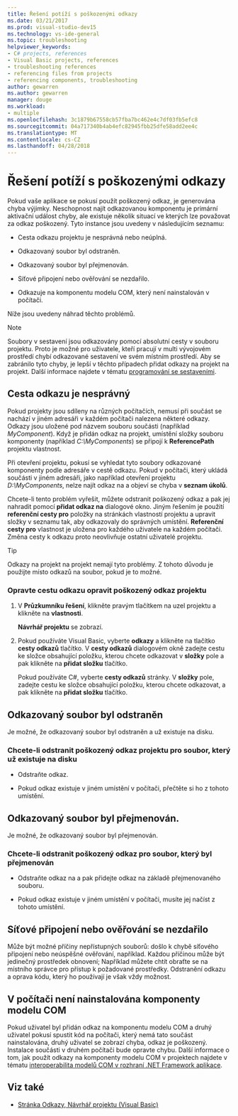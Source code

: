 ```yaml
---
title: Řešení potíží s poškozenými odkazy
ms.date: 03/21/2017
ms.prod: visual-studio-dev15
ms.technology: vs-ide-general
ms.topic: troubleshooting
helpviewer_keywords:
- C# projects, references
- Visual Basic projects, references
- troubleshooting references
- referencing files from projects
- referencing components, troubleshooting
author: gewarren
ms.author: gewarren
manager: douge
ms.workload:
- multiple
ms.openlocfilehash: 3c1879b67558cb57fba7bc462e4c7df03fb5efc8
ms.sourcegitcommit: 04a717340b4ab4efc82945fbb25dfe58add2ee4c
ms.translationtype: MT
ms.contentlocale: cs-CZ
ms.lasthandoff: 04/28/2018
---
```

# <a name="troubleshoot-broken-references"></a>Řešení potíží s poškozenými odkazy

Pokud vaše aplikace se pokusí použít poškozený odkaz, je generována chyba výjimky. Neschopnost najít odkazovanou komponentu je primární aktivační událost chyby, ale existuje několik situací ve kterých lze považovat za odkaz poškozený. Tyto instance jsou uvedeny v následujícím seznamu:

- Cesta odkazu projektu je nesprávná nebo neúplná.

- Odkazovaný soubor byl odstraněn.

- Odkazovaný soubor byl přejmenován.

- Síťové připojení nebo ověřování se nezdařilo.

- Odkazuje na komponentu modelu COM, který není nainstalován v počítači.

Níže jsou uvedeny náhrad těchto problémů.

> [!NOTE]
> Soubory v sestavení jsou odkazovány pomocí absolutní cesty v souboru projektu. Proto je možné pro uživatele, kteří pracují v multi vývojovém prostředí chybí odkazované sestavení ve svém místním prostředí. Aby se zabránilo tyto chyby, je lepší v těchto případech přidat odkazy na projekt na projekt. Další informace najdete v tématu [programování se sestaveními](/dotnet/framework/app-domains/programming-with-assemblies).

## <a name="reference-path-is-incorrect"></a>Cesta odkazu je nesprávný

Pokud projekty jsou sdíleny na různých počítačích, nemusí při součást se nachází v jiném adresáři v každém počítači nalezena některé odkazy. Odkazy jsou uložené pod názvem souboru součásti (například *MyComponent*). Když je přidán odkaz na projekt, umístění složky souboru komponenty (například *C:\MyComponents*) se připojí k **ReferencePath** projektu vlastnost.

Při otevření projektu, pokusí se vyhledat tyto soubory odkazované komponenty podle adresáře v cestě odkazu. Pokud v počítači, který ukládá součásti v jiném adresáři, jako například otevření projektu *D:\MyComponents*, nelze najít odkaz na a objeví se chyba v **seznam úkolů**.

Chcete-li tento problém vyřešit, můžete odstranit poškozený odkaz a pak jej nahradit pomocí **přidat odkaz na** dialogové okno. Jiným řešením je použití **referenční cesty pro** položky na stránkách vlastností projektu a upravit složky v seznamu tak, aby odkazovaly do správných umístění. **Referenční cesty pro** vlastnost je uložena pro každého uživatele na každém počítači. Změna cesty k odkazu proto neovlivňuje ostatní uživatelé projektu.

> [!TIP]
> Odkazy na projekt na projekt nemají tyto problémy. Z tohoto důvodu je použijte místo odkazů na soubor, pokud je to možné.

### <a name="to-fix-a-broken-project-reference-by-correcting-the-reference-path"></a>Opravte cestu odkazu opravit poškozený odkaz projektu

1. V **Průzkumníku řešení**, klikněte pravým tlačítkem na uzel projektu a klikněte na **vlastnosti**.

   **Návrhář projektu** se zobrazí.

1. Pokud používáte Visual Basic, vyberte **odkazy** a klikněte na tlačítko **cesty odkazů** tlačítko. V **cesty odkazů** dialogovém okně zadejte cestu ke složce obsahující položku, kterou chcete odkazovat v **složky** pole a pak klikněte na **přidat složku** tlačítko.

    Pokud používáte C#, vyberte **cesty odkazů** stránky. V **složky** pole, zadejte cestu ke složce obsahující položku, kterou chcete odkazovat, a pak klikněte na **přidat složku** tlačítko.

## <a name="referenced-file-has-been-deleted"></a>Odkazovaný soubor byl odstraněn

Je možné, že odkazovaný soubor byl odstraněn a už existuje na disku.

### <a name="to-fix-a-broken-project-reference-for-a-file-that-no-longer-exists-on-your-drive"></a>Chcete-li odstranit poškozený odkaz projektu pro soubor, který už existuje na disku

- Odstraňte odkaz.

- Pokud odkaz existuje v jiném umístění v počítači, přečtěte si ho z tohoto umístění.

## <a name="referenced-file-has-been-renamed"></a>Odkazovaný soubor byl přejmenován.

Je možné, že odkazovaný soubor byl přejmenován.

### <a name="to-fix-a-broken-reference-for-a-file-that-has-been-renamed"></a>Chcete-li odstranit poškozený odkaz pro soubor, který byl přejmenován

- Odstraňte odkaz na a pak přidejte odkaz na základě přejmenovaného souboru.

- Pokud odkaz existuje v jiném umístění v počítači, musíte jej načíst z tohoto umístění.

## <a name="network-connection-or-authentication-has-failed"></a>Síťové připojení nebo ověřování se nezdařilo

Může být možné příčiny nepřístupných souborů: došlo k chybě síťového připojení nebo neúspěšné ověřování, například. Každou příčinou může být jedinečný prostředek obnovení; Například můžete chtít obraťte se na místního správce pro přístup k požadované prostředky. Odstranění odkazu a oprava kódu, který ho používají je však vždy možnost.

## <a name="com-component-is-not-installed-on-computer"></a>V počítači není nainstalována komponenty modelu COM

Pokud uživatel byl přidán odkaz na komponentu modelu COM a druhý uživatel pokusí spustit kód na počítači, který nemá tato součást nainstalována, druhý uživatel se zobrazí chyba, odkaz je poškozený. Instalace součásti v druhém počítači bude opravte chybu. Další informace o tom, jak použít odkazy na komponenty modelu COM v projektech najdete v tématu [interoperabilita modelů COM v rozhraní .NET Framework aplikace](/dotnet/visual-basic/programming-guide/com-interop/com-interoperability-in-net-framework-applications).

## <a name="see-also"></a>Viz také

- [Stránka Odkazy, Návrhář projektu (Visual Basic)](../ide/reference/references-page-project-designer-visual-basic.md)